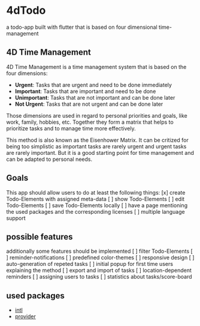 # 4dTodo
a todo-app built with flutter that is based on four dimensional time-management

## 4D Time Management
4D Time Management is a time management system that is based on the four dimensions:
- **Urgent**: Tasks that are urgent and need to be done immediately
- **Important**: Tasks that are important and need to be done
- **Unimportant**: Tasks that are not important and can be done later
- **Not Urgent**: Tasks that are not urgent and can be done later

Those dimensions are used in regard to personal priorities and goals, like work, family, hobbies, etc.
Together they form a matrix that helps to prioritize tasks and to manage time more effectively.

This method is also known as the Eisenhower Matrix. It can be critized for being too simplistic as important tasks are rarely urgent and urgent tasks are rarely important. But it is a good starting point for time management and can be adapted to personal needs.

## Goals
This app should allow users to do at least the following things:
[x] create Todo-Elements with assigned meta-data
[ ] show Todo-Elements
[ ] edit Todo-Elements
[ ] save Todo-Elements locally
[ ] have a page mentioning the used packages and the corresponding licenses
[ ] multiple language support

## possible features
additionally some features should be implemented
[ ] filter Todo-Elements
[ ] reminder-notifications
[ ] predefined color-themes
[ ] responsive design
[ ] auto-generation of repeted tasks
[ ] initial popup for first time users explaining the method
[ ] export and import of tasks
[ ] location-dependent reminders
[ ] assigning users to tasks
[ ] statistics about tasks/score-board

## used packages
- [intl](https://pub.dev/packages/intl)
- [provider](https://pub.dev/packages/provider)